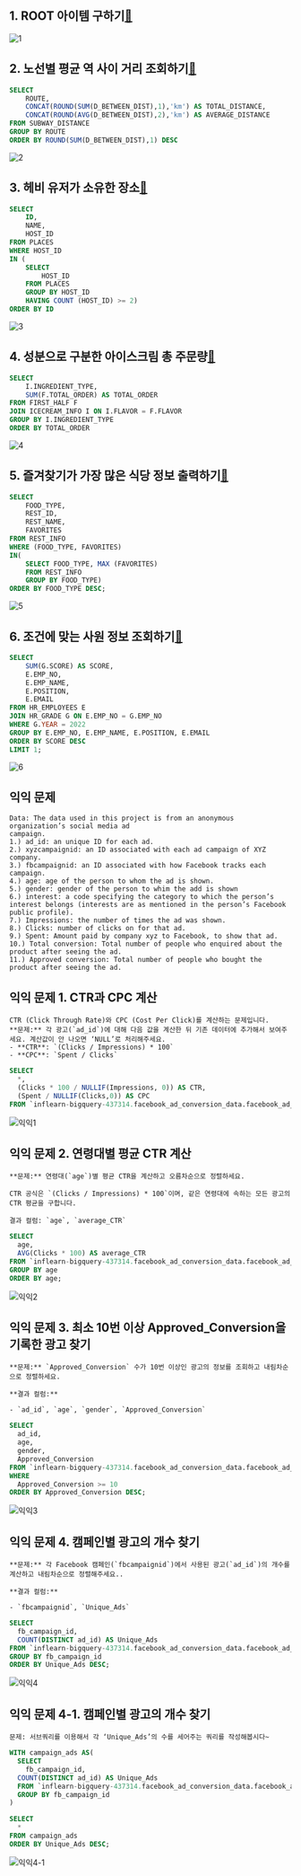 ## 1. ROOT 아이템 구하기[🔗](https://school.programmers.co.kr/learn/courses/30/lessons/273710)



![1](../STUDY/image/3th/1.png)
## 2. 노선별 평균 역 사이 거리 조회하기[🔗](https://school.programmers.co.kr/learn/courses/30/lessons/284531)

```sql
SELECT
    ROUTE,
    CONCAT(ROUND(SUM(D_BETWEEN_DIST),1),'km') AS TOTAL_DISTANCE,
    CONCAT(ROUND(AVG(D_BETWEEN_DIST),2),'km') AS AVERAGE_DISTANCE
FROM SUBWAY_DISTANCE
GROUP BY ROUTE
ORDER BY ROUND(SUM(D_BETWEEN_DIST),1) DESC
```

![2](../STUDY/image/3th/2.png)

## 3. 헤비 유저가 소유한 장소[🔗](https://school.programmers.co.kr/learn/courses/30/lessons/77487)

```SQL
SELECT
    ID,
    NAME,
    HOST_ID
FROM PLACES
WHERE HOST_ID
IN (
    SELECT
        HOST_ID
    FROM PLACES
    GROUP BY HOST_ID
    HAVING COUNT (HOST_ID) >= 2)
ORDER BY ID
```

![3](../STUDY/image/3th/3.png)

## 4. 성분으로 구분한 아이스크림 총 주문량[🔗](https://school.programmers.co.kr/learn/courses/30/lessons/133026)

```SQL
SELECT
    I.INGREDIENT_TYPE,
    SUM(F.TOTAL_ORDER) AS TOTAL_ORDER
FROM FIRST_HALF F
JOIN ICECREAM_INFO I ON I.FLAVOR = F.FLAVOR
GROUP BY I.INGREDIENT_TYPE
ORDER BY TOTAL_ORDER
```

![4](../STUDY/image/3th/4.png)

## 5. 즐겨찾기가 가장 많은 식당 정보 출력하기[🔗](https://school.programmers.co.kr/learn/courses/30/lessons/131123)

```SQL
SELECT
    FOOD_TYPE,
    REST_ID,
    REST_NAME,
    FAVORITES
FROM REST_INFO
WHERE (FOOD_TYPE, FAVORITES)
IN(
    SELECT FOOD_TYPE, MAX (FAVORITES)
    FROM REST_INFO
    GROUP BY FOOD_TYPE)
ORDER BY FOOD_TYPE DESC;
```

![5](../STUDY/image/3th/5.png)

## 6. 조건에 맞는 사원 정보 조회하기[🔗](https://school.programmers.co.kr/learn/courses/30/lessons/284527)

```SQL
SELECT
    SUM(G.SCORE) AS SCORE,
    E.EMP_NO,
    E.EMP_NAME,
    E.POSITION,
    E.EMAIL
FROM HR_EMPLOYEES E
JOIN HR_GRADE G ON E.EMP_NO = G.EMP_NO
WHERE G.YEAR = 2022
GROUP BY E.EMP_NO, E.EMP_NAME, E.POSITION, E.EMAIL
ORDER BY SCORE DESC
LIMIT 1;
```

![6](../STUDY/image/3th/6.png)

## 익익 문제
```
Data: The data used in this project is from an anonymous organization’s social media ad
campaign.
1.) ad_id: an unique ID for each ad.
2.) xyzcampaignid: an ID associated with each ad campaign of XYZ company.
3.) fbcampaignid: an ID associated with how Facebook tracks each campaign.
4.) age: age of the person to whom the ad is shown.
5.) gender: gender of the person to whim the add is shown
6.) interest: a code specifying the category to which the person’s interest belongs (interests are as mentioned in the person’s Facebook public profile).
7.) Impressions: the number of times the ad was shown.
8.) Clicks: number of clicks on for that ad.
9.) Spent: Amount paid by company xyz to Facebook, to show that ad.
10.) Total conversion: Total number of people who enquired about the product after seeing the ad.
11.) Approved conversion: Total number of people who bought the product after seeing the ad.
```

## 익익 문제 1. CTR과 CPC 계산

```MD
CTR (Click Through Rate)와 CPC (Cost Per Click)를 계산하는 문제입니다.
**문제:** 각 광고(`ad_id`)에 대해 다음 값을 계산한 뒤 기존 데이터에 추가해서 보여주세요. 계산값이 안 나오면 ‘NULL’로 처리해주세요.
- **CTR**: `(Clicks / Impressions) * 100`
- **CPC**: `Spent / Clicks`
```

```SQL
SELECT
  *,
  (Clicks * 100 / NULLIF(Impressions, 0)) AS CTR,
  (Spent / NULLIF(Clicks,0)) AS CPC
FROM `inflearn-bigquery-437314.facebook_ad_conversion_data.facebook_ad_conversion_data`
```

![익익1](../STUDY/image/3th/익익1.png)

## 익익 문제 2. 연령대별 평균 CTR 계산

```MD
**문제:** 연령대(`age`)별 평균 CTR을 계산하고 오름차순으로 정렬하세요.

CTR 공식은 `(Clicks / Impressions) * 100`이며, 같은 연령대에 속하는 모든 광고의 CTR 평균을 구합니다.

결과 컬럼: `age`, `average_CTR`
```

```SQL
SELECT
  age,
  AVG(Clicks * 100) AS average_CTR
FROM `inflearn-bigquery-437314.facebook_ad_conversion_data.facebook_ad_conversion_data`
GROUP BY age
ORDER BY age;
```

![익익2](../STUDY/image/3th/익익2.png)

## 익익 문제 3. 최소 10번 이상 Approved_Conversion을 기록한 광고 찾기

```MD
**문제:** `Approved_Conversion` 수가 10번 이상인 광고의 정보를 조회하고 내림차순으로 정렬하세요.

**결과 컬럼:**

- `ad_id`, `age`, `gender`, `Approved_Conversion`
```

```SQL
SELECT
  ad_id,
  age,
  gender,
  Approved_Conversion
FROM `inflearn-bigquery-437314.facebook_ad_conversion_data.facebook_ad_conversion_data`
WHERE
  Approved_Conversion >= 10
ORDER BY Approved_Conversion DESC;
```

![익익3](../STUDY/image/3th/익익3.png)

## 익익 문제 4. 캠페인별 광고의 개수 찾기

```MD
**문제:** 각 Facebook 캠페인(`fbcampaignid`)에서 사용된 광고(`ad_id`)의 개수를 계산하고 내림차순으로 정렬해주세요..

**결과 컬럼:**

- `fbcampaignid`, `Unique_Ads`
```

```SQL
SELECT
  fb_campaign_id,
  COUNT(DISTINCT ad_id) AS Unique_Ads
FROM `inflearn-bigquery-437314.facebook_ad_conversion_data.facebook_ad_conversion_data`
GROUP BY fb_campaign_id
ORDER BY Unique_Ads DESC;
```

![익익4](../STUDY/image/3th/익익4.png)

## 익익 문제 4-1. 캠페인별 광고의 개수 찾기

```MD
문제: 서브쿼리를 이용해서 각 ‘Unique_Ads’의 수를 세어주는 쿼리를 작성해봅시다~
```

```SQL
WITH campaign_ads AS(
  SELECT
    fb_campaign_id,
  COUNT(DISTINCT ad_id) AS Unique_Ads
  FROM `inflearn-bigquery-437314.facebook_ad_conversion_data.facebook_ad_conversion_data`
  GROUP BY fb_campaign_id
)

SELECT
  *
FROM campaign_ads
ORDER BY Unique_Ads DESC;
```

![익익4-1](../STUDY/image/3th/익익4-1.png)